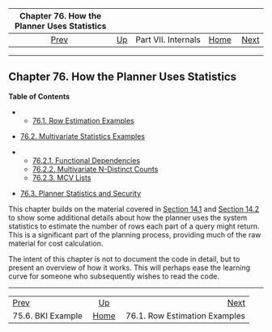 

|  Chapter 76. How the Planner Uses Statistics  |                                            |                     |                                                       |                                                                       |
| :-------------------------------------------: | :----------------------------------------- | :-----------------: | ----------------------------------------------------: | --------------------------------------------------------------------: |
| [Prev](bki-example.html "75.6. BKI Example")  | [Up](internals.html "Part VII. Internals") | Part VII. Internals | [Home](index.html "PostgreSQL 17devel Documentation") |  [Next](row-estimation-examples.html "76.1. Row Estimation Examples") |

***

## Chapter 76. How the Planner Uses Statistics

**Table of Contents**

  * *   [76.1. Row Estimation Examples](row-estimation-examples.html)
  * [76.2. Multivariate Statistics Examples](multivariate-statistics-examples.html)

    

  * *   [76.2.1. Functional Dependencies](multivariate-statistics-examples.html#FUNCTIONAL-DEPENDENCIES)
    * [76.2.2. Multivariate N-Distinct Counts](multivariate-statistics-examples.html#MULTIVARIATE-NDISTINCT-COUNTS)
    * [76.2.3. MCV Lists](multivariate-statistics-examples.html#MCV-LISTS)

* [76.3. Planner Statistics and Security](planner-stats-security.html)

This chapter builds on the material covered in [Section 14.1](using-explain.html "14.1. Using EXPLAIN") and [Section 14.2](planner-stats.html "14.2. Statistics Used by the Planner") to show some additional details about how the planner uses the system statistics to estimate the number of rows each part of a query might return. This is a significant part of the planning process, providing much of the raw material for cost calculation.

The intent of this chapter is not to document the code in detail, but to present an overview of how it works. This will perhaps ease the learning curve for someone who subsequently wishes to read the code.

***

|                                               |                                                       |                                                                       |
| :-------------------------------------------- | :---------------------------------------------------: | --------------------------------------------------------------------: |
| [Prev](bki-example.html "75.6. BKI Example")  |       [Up](internals.html "Part VII. Internals")      |  [Next](row-estimation-examples.html "76.1. Row Estimation Examples") |
| 75.6. BKI Example                             | [Home](index.html "PostgreSQL 17devel Documentation") |                                         76.1. Row Estimation Examples |
